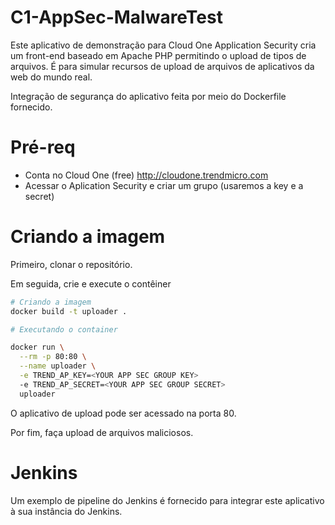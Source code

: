 # C1-AppSec-MalwareTest

Este aplicativo de demonstração para Cloud One Application Security cria um front-end baseado em Apache PHP permitindo o upload de tipos de arquivos. É para simular recursos de upload de arquivos de aplicativos da web do mundo real.

Integração de segurança do aplicativo feita por meio do Dockerfile fornecido.

# Pré-req

* Conta no Cloud One (free) http://cloudone.trendmicro.com
* Acessar o Aplication Security e criar um grupo (usaremos a key e a secret)

# Criando a imagem

Primeiro, clonar o repositório.

Em seguida, crie e execute o contêiner

```sh
# Criando a imagem
docker build -t uploader .

# Executando o container

docker run \
  --rm -p 80:80 \
  --name uploader \
  -e TREND_AP_KEY=<YOUR APP SEC GROUP KEY>
  -e TREND_AP_SECRET=<YOUR APP SEC GROUP SECRET>
  uploader
```

O aplicativo de upload pode ser acessado na porta 80.

Por fim, faça upload de arquivos maliciosos.

# Jenkins

Um exemplo de pipeline do Jenkins é fornecido para integrar este aplicativo à sua instância do Jenkins.
